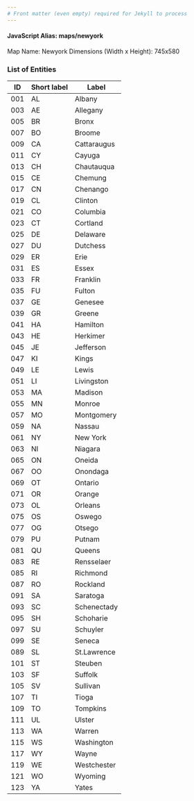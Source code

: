 ```yaml
---
# Front matter (even empty) required for Jekyll to process
---
```


#### JavaScript Alias: maps/newyork

Map Name: Newyork
Dimensions (Width x Height): 745x580





### List of Entities

ID | Short label | Label
---|---|---|
001|AL|Albany
003|AE|Allegany
005|BR|Bronx
007|BO|Broome
009|CA|Cattaraugus
011|CY|Cayuga
013|CH|Chautauqua
015|CE|Chemung
017|CN|Chenango
019|CL|Clinton
021|CO|Columbia
023|CT|Cortland
025|DE|Delaware
027|DU|Dutchess
029|ER|Erie
031|ES|Essex
033|FR|Franklin
035|FU|Fulton
037|GE|Genesee
039|GR|Greene
041|HA|Hamilton
043|HE|Herkimer
045|JE|Jefferson
047|KI|Kings
049|LE|Lewis
051|LI|Livingston
053|MA|Madison
055|MN|Monroe
057|MO|Montgomery
059|NA|Nassau
061|NY|New York
063|NI|Niagara
065|ON|Oneida
067|OO|Onondaga
069|OT|Ontario
071|OR|Orange
073|OL|Orleans
075|OS|Oswego
077|OG|Otsego
079|PU|Putnam
081|QU|Queens
083|RE|Rensselaer
085|RI|Richmond
087|RO|Rockland
091|SA|Saratoga
093|SC|Schenectady
095|SH|Schoharie
097|SU|Schuyler
099|SE|Seneca
089|SL|St.Lawrence
101|ST|Steuben
103|SF|Suffolk
105|SV|Sullivan
107|TI|Tioga
109|TO|Tompkins
111|UL|Ulster
113|WA|Warren
115|WS|Washington
117|WY|Wayne
119|WE|Westchester
121|WO|Wyoming
123|YA|Yates

